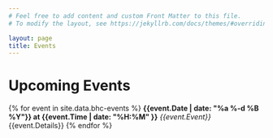 ```yaml
---
# Feel free to add content and custom Front Matter to this file.
# To modify the layout, see https://jekyllrb.com/docs/themes/#overriding-theme-defaults

layout: page
title: Events
---
```


# Upcoming Events

{% for event in site.data.bhc-events %}
  <b>{{event.Date | date: "%a %-d %B %Y"}} at {{event.Time | date: "%H:%M" }}</b>
  <em> {{event.Event}}  </em>
  {{event.Details}}
{% endfor %}
